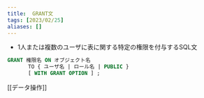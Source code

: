 ```yaml
---
title:  GRANT文
tags: [2023/02/25]
aliases: []
---
```


- 1人または複数のユーザに表に関する特定の権限を付与するSQL文
```SQL
GRANT 権限名 ON オブジェクト名  
　　　　TO { ユーザ名 | ロール名 | PUBLIC }  
　　　　[ WITH GRANT OPTION ] ;
```

[[データ操作]]